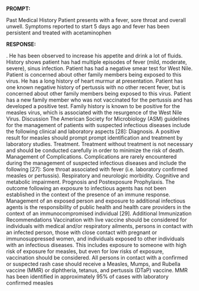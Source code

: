 **PROMPT:**

Past Medical History Patient presents with a fever, sore throat and overall unwell. Symptoms reported to start 5 days ago and fever has been persistent and treated with acetaminophen

**RESPONSE:**

 . He has been observed to increase his appetite and drink a lot of fluids.  History shows patient has had multiple episodes of fever (mild, moderate, severe), sinus infection. Patient has had a negative smear test for West Nile. Patient is concerned about other family members being exposed to this virus. He has a long history of heart murmur at presentation.  Patient has one known negative history of pertussis with no other recent fever, but is concerned about other family members being exposed to this virus.  Patient has a new family member who was not vaccinated for the pertussis and has developed a positive test. Family history is known to be positive for the measles virus, which is associated with the resurgence of the West Nile Virus.  Discussion The American Society for Microbiology (ASM) guidelines for the management of patients with suspected infectious diseases include the following clinical and laboratory aspects [28]: Diagnosis. A positive result for measles should prompt prompt identification and treatment by laboratory studies.  Treatment. Treatment without treatment is not necessary and should be conducted carefully in order to minimize the risk of death.  Management of Complications. Complications are rarely encountered during the management of suspected infectious diseases and include the following [27]: Sore throat associated with fever (i.e. laboratory confirmed measles or pertussis).  Respiratory and neurologic morbidity.  Cognitive and metabolic impairment.  Prognosis and Postexposure Prophylaxis. The outcome following an exposure to infectious agents has not been established in the context of the presence of an immune response. Management of an exposed person and exposure to additional infectious agents is the responsibility of public health and health care providers in the context of an immunocompromised individual [29]. Additional Immunization Recommendations Vaccination with live vaccine should be considered for individuals with medical and/or respiratory ailments, persons in contact with an infected person, those with close contact with pregnant or immunosuppressed women, and individuals exposed to other individuals with an infectious diseases. This includes exposure to someone with high risk of exposure for measles, but even for low risks of exposure, vaccination should be considered. All persons in contact with a confirmed or suspected rash case should receive a Measles, Mumps, and Rubella vaccine (MMR) or diphtheria, tetanus, and pertussis (DTaP) vaccine. MMR has been identified in approximately 95% of cases with laboratory confirmed measles